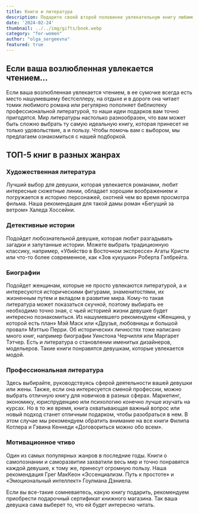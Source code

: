 ```yaml
---
title: Книги и литература
description: Подарите своей второй половинке увлекательную книгу любимого жанра или автора!
date: '2024-02-24'
thumbnail: ../../img/gifts/book.webp
category: "for-women"
author: "olga_sergeevna"
featured: true
---
```


## Если ваша возлюбленная увлекается чтением...

Если ваша возлюбленная увлекается чтением, в ее сумочке всегда есть место нашумевшему бестселлеру, на отдыхе и в дороге она читает томик любимого романа или регулярно пополняет библиотеку профессиональной литературой, то наши идеи подарков вам точно пригодятся. Мир литературы настолько разнообразен, что вам может быть сложно выбрать ту самую идеальную книгу, которая принесет не только удовольствие, а и пользу. Чтобы помочь вам с выбором, мы предлагаем ознакомиться с нашей подборкой.

## ТОП-5 книг в разных жанрах

### Художественная литература
Лучший выбор для девушки, которая увлекается романами, любит интересные сюжетные линии, обладает хорошим воображением и погружается в историю персонажей, охотней чем во время просмотра фильма. Наша рекомендация для такой дамы роман «Бегущий за ветром» Халеда Хоссейни.

### Детективные истории
Подойдет любознательной девушке, которая любит разгадывать загадки и запутанные истории. Можете выбрать традиционную классику, например, «Убийство в Восточном экспрессе» Агаты Кристи или что-то более современное, как «Зов кукушки» Роберта Гэлбрейта.

### Биографии
Подойдет женщинам, которые не просто увлекаются литературой, а и интересуются историческими фигурами, знаменитостями, их жизненным путем и вкладом в развитие мира. Кому-то такая литература может показаться скучной, поэтому выбирать ее необходимо точно зная, с чьей историей жизни девушке будет интересно познакомиться. Из нашумевшего рекомендуем «Женщина, у которой есть план» Мэй Маск или «Друзья, любовницы и большой провал» Мэттью Перри. Об исторических личностях тоже написано много книг, например биографии Уинстона Черчилля или Маргарет Тэтчер. Есть и литература о становлении именитых дизайнеров, модельеров. Такие книги понравятся девушкам, которые увлекается модой.

### Профессиональная литература
Здесь выбирайте, руководствуясь сферой деятельности вашей девушки или жены. Также, если она интересуется сменой профессии, можно выбрать отличную книгу для новичков в разных сферах. Маркетинг, экономику, юриспруденцию или психологию конечно лучше изучать на курсах. Но в то же время, книга охватывающая важный вопрос или новый подход станет отличным подарком, чтобы разобраться в нем. В этом случае мы рекомендуем обратить внимание на все книги Филипа Котлера и Гэвина Кеннеди «Договориться можно обо всем».

### Мотивационное чтиво
Один из самых популярных жанров в последние годы. Книги о самопознании и саморазвитии захватили весь мир и точно понравятся каждой девушке, к тому же, принесут огромную пользу. Наша рекомендация Грег МакКеон «Эссенциализм. Путь к простоте» и «Эмоциональный интеллект» Гоулмана Дэниела.

Если вы все-такие сомневаетесь, какую книгу подарить, рекомендуем приобрести подарочный сертификат книжного магазина. Так ваша девушка сама выберет то, что ей будет интересно читать.
